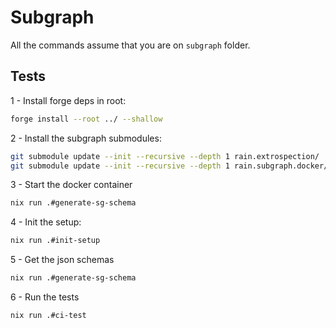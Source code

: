 # Subgraph

All the commands assume that you are on `subgraph` folder.

## Tests

1 - Install forge deps in root:

```bash
forge install --root ../ --shallow
```

2 - Install the subgraph submodules:

```bash
git submodule update --init --recursive --depth 1 rain.extrospection/
git submodule update --init --recursive --depth 1 rain.subgraph.docker/
```

3 - Start the docker container

```bash
nix run .#generate-sg-schema
```

4 - Init the setup:

```bash
nix run .#init-setup 
```

5  - Get the json schemas

```bash
nix run .#generate-sg-schema
```

6 - Run the tests

```bash
nix run .#ci-test
```
